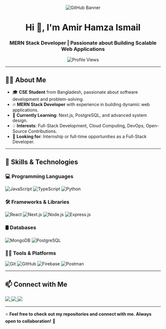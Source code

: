 <!-- Banner Section -->
<p align="center">
  <img src="[https://i.ibb.co.com/0jgP30FC/Untitled-design.png](https://drive.google.com/file/d/1lCWmfI2U3EpzF8hH-tjeN1W5Q9c-oxuR/view?usp=sharing)" alt="GitHub Banner">
</p>

<h1 align="center">Hi 👋, I'm Amir Hamza Ismail</h1>
<h3 align="center">MERN Stack Developer | Passionate about Building Scalable Web Applications</h3>

<p align="center">
  <img src="https://komarev.com/ghpvc/?username=amir-hamza-ismail&label=Profile%20Views&color=0e75b6&style=flat" alt="Profile Views" />
</p>

---

## 👨‍💻 About Me

- 🎓 **CSE Student** from Bangladesh, passionate about software development and problem-solving.
- 🔥 **MERN Stack Developer** with experience in building dynamic web applications.
- 🌱 **Currently Learning**: Next.js, PostgreSQL, and advanced system design.
- 💡 **Interests**: Full-Stack Development, Cloud Computing, DevOps, Open-Source Contributions.
- 🤝 **Looking for**: Internship or full-time opportunities as a Full-Stack Developer.

---

## 🚀 Skills & Technologies

### 💻 Programming Languages
![JavaScript](https://img.shields.io/badge/-JavaScript-F7DF1E?style=flat-square&logo=javascript&logoColor=black)
![TypeScript](https://img.shields.io/badge/-TypeScript-3178C6?style=flat-square&logo=typescript&logoColor=white)
![Python](https://img.shields.io/badge/-Python-3776AB?style=flat-square&logo=python&logoColor=white)

### 🛠️ Frameworks & Libraries
![React](https://img.shields.io/badge/-React-61DAFB?style=flat-square&logo=react&logoColor=black)
![Next.js](https://img.shields.io/badge/-Next.js-000000?style=flat-square&logo=nextdotjs&logoColor=white)
![Node.js](https://img.shields.io/badge/-Node.js-339933?style=flat-square&logo=node.js&logoColor=white)
![Express.js](https://img.shields.io/badge/-Express.js-000000?style=flat-square&logo=express&logoColor=white)

### 🛢️ Databases
![MongoDB](https://img.shields.io/badge/-MongoDB-47A248?style=flat-square&logo=mongodb&logoColor=white)
![PostgreSQL](https://img.shields.io/badge/-PostgreSQL-336791?style=flat-square&logo=postgresql&logoColor=white)

### 🧑‍💻 Tools & Platforms
![Git](https://img.shields.io/badge/-Git-F05032?style=flat-square&logo=git&logoColor=white)
![GitHub](https://img.shields.io/badge/-GitHub-181717?style=flat-square&logo=github&logoColor=white)
![Firebase](https://img.shields.io/badge/-Firebase-FFCA28?style=flat-square&logo=firebase&logoColor=black)
![Postman](https://img.shields.io/badge/-Postman-FF6C37?style=flat-square&logo=postman&logoColor=white)


---

## 📫 Connect with Me

<a href="https://linkedin.com/in/amir-hamza-ismail">
  <img src="https://img.shields.io/badge/-LinkedIn-0077B5?style=flat-square&logo=linkedin&logoColor=white" />
</a>
<a href="https://fb.com/badsha.vai.96343">
  <img src="https://img.shields.io/badge/-Facebook-1877F2?style=flat-square&logo=facebook&logoColor=white" />
</a>
<a href="mailto:amirhamzaismail275@gmail.com">
  <img src="https://img.shields.io/badge/-Email-D14836?style=flat-square&logo=gmail&logoColor=white" />
</a>

---

⭐ **Feel free to check out my repositories and connect with me. Always open to collaboration!** 🚀
